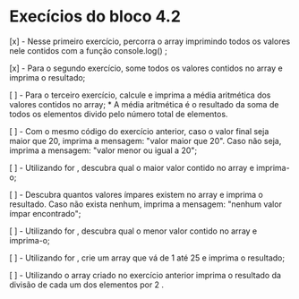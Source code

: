 # Execícios do bloco 4.2

  [x] - Nesse primeiro exercício, percorra o array imprimindo todos os valores nele contidos com a
  função console.log() ;

  [x] - Para o segundo exercício, some todos os valores contidos no array e imprima o resultado;

  [ ] - Para o terceiro exercício, calcule e imprima a média aritmética dos valores contidos no 
  array;
    * A média aritmética é o resultado da soma de todos os elementos divido pelo número total de 
    elementos.

  [ ] - Com o mesmo código do exercício anterior, caso o valor final seja maior que 20, imprima a 
  mensagem: "valor maior que 20". Caso não seja, imprima a mensagem: "valor menor ou igual a 20";

  [ ] - Utilizando for , descubra qual o maior valor contido no array e imprima-o;

  [ ] - Descubra quantos valores ímpares existem no array e imprima o resultado. Caso não exista
  nenhum, imprima a mensagem: "nenhum valor ímpar encontrado";

  [ ] - Utilizando for , descubra qual o menor valor contido no array e imprima-o;

  [ ] - Utilizando for , crie um array que vá de 1 até 25 e imprima o resultado;

  [ ] - Utilizando o array criado no exercício anterior imprima o resultado da divisão de cada um 
  dos elementos por 2 .
